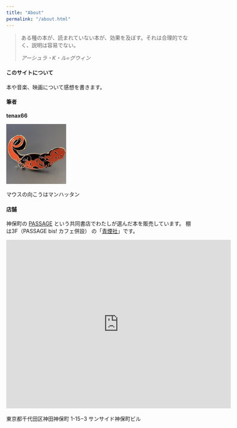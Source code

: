 ```yaml
---
title: "About"
permalink: "/about.html"
---
```


> ある種の本が、読まれていない本が、効果を及ぼす。それは合理的でなく、説明は容易でない。
>
> _アーシュラ・K・ル=グウィン_

#### このサイトについて

本や音楽、映画について感想を書きます。

#### 筆者

**tenax66**

![newt pin badge](/assets/images/tenax66.jpg)

マウスの向こうはマンハッタン

#### 店舗

神保町の [PASSAGE](https://passage.allreviews.jp/) という共同書店でわたしが選んだ本を販売しています。
棚は3F（PASSAGE bis! カフェ併設） の「[青煙社](https://passage.allreviews.jp/store/YURA5ESVW3DLMH6XFSDIH75Q)」です。

<div class="map">
<iframe src="https://www.google.com/maps/embed?pb=!1m18!1m12!1m3!1d3240.2600729308215!2d139.7565933759911!3d35.69521717258277!2m3!1f0!2f0!3f0!3m2!1i1024!2i768!4f13.1!3m3!1m2!1s0x60188d2615a7433f%3A0x76f9b634853f3c30!2sPASSAGE%20bis*21%20by%20ALL%20REVIEWS!5e0!3m2!1sja!2sjp!4v1710579187923!5m2!1sja!2sjp" width="600" height="450" style="border:0;" allowfullscreen="" loading="lazy" referrerpolicy="no-referrer-when-downgrade"></iframe>
</div>

東京都千代田区神田神保町 1-15−3 サンサイド神保町ビル
